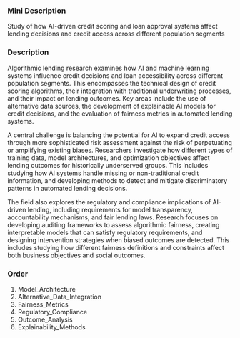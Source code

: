 ### Mini Description

Study of how AI-driven credit scoring and loan approval systems affect lending decisions and credit access across different population segments

### Description

Algorithmic lending research examines how AI and machine learning systems influence credit decisions and loan accessibility across different population segments. This encompasses the technical design of credit scoring algorithms, their integration with traditional underwriting processes, and their impact on lending outcomes. Key areas include the use of alternative data sources, the development of explainable AI models for credit decisions, and the evaluation of fairness metrics in automated lending systems.

A central challenge is balancing the potential for AI to expand credit access through more sophisticated risk assessment against the risk of perpetuating or amplifying existing biases. Researchers investigate how different types of training data, model architectures, and optimization objectives affect lending outcomes for historically underserved groups. This includes studying how AI systems handle missing or non-traditional credit information, and developing methods to detect and mitigate discriminatory patterns in automated lending decisions.

The field also explores the regulatory and compliance implications of AI-driven lending, including requirements for model transparency, accountability mechanisms, and fair lending laws. Research focuses on developing auditing frameworks to assess algorithmic fairness, creating interpretable models that can satisfy regulatory requirements, and designing intervention strategies when biased outcomes are detected. This includes studying how different fairness definitions and constraints affect both business objectives and social outcomes.

### Order

1. Model_Architecture
2. Alternative_Data_Integration
3. Fairness_Metrics
4. Regulatory_Compliance
5. Outcome_Analysis
6. Explainability_Methods
